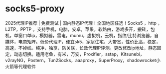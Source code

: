# socks5-proxy
2025代理IP推荐 | 免费测试 | 国内静态IP代理！全国地区任选！Socks5 ，http ，L2TP，PPTP 。支持手机，电脑，安卓，苹果，软路由，游戏多开，搬砖，包机，单窗口单ip，模拟器，雷电，mumu，虚拟机，云机，指纹/比特浏览器，自媒体，电商矩阵。低价代理IP，便宜sk5，家庭住宅，大带宽，性价比高，稳定，高速，不掉线。纯净，独享，防关联，长效代理IP评测。更改修改ip地址，静态固定，动态切换。适用老鱼，有米，万安，Proxifier，sstap，Kitsunebi，v2rayNG，Postern，Tun2Socks，aaaproxy，SuperProxy，shadowrocket小火箭等代理软件
